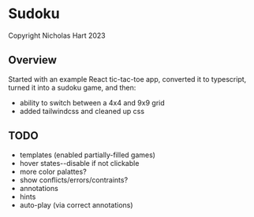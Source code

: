 # Sudoku

Copyright Nicholas Hart 2023

## Overview

Started with an example React tic-tac-toe app, converted it to typescript, turned it into a sudoku game, and then:

- ability to switch between a 4x4 and 9x9 grid
- added tailwindcss and cleaned up css

## TODO

- templates (enabled partially-filled games)
- hover states--disable if not clickable
- more color palattes?
- show conflicts/errors/contraints?
- annotations
- hints
- auto-play (via correct annotations)
